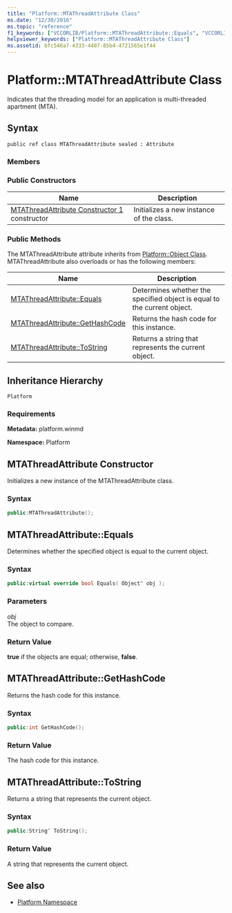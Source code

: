 ```yaml
---
title: "Platform::MTAThreadAttribute Class"
ms.date: "12/30/2016"
ms.topic: "reference"
f1_keywords: ["VCCORLIB/Platform::MTAThreadAttribute::Equals", "VCCORLIB/Platform::MTAThreadAttribute::GetHashCode", "VCCORLIB/Platform::MTAThreadAttribute::ToString"]
helpviewer_keywords: ["Platform::MTAThreadAttribute Class"]
ms.assetid: bfc546a7-4333-4407-85b4-4721565e1f44
---
```

# Platform::MTAThreadAttribute Class

Indicates that the threading model for an application is multi-threaded apartment (MTA).

## Syntax

```
public ref class MTAThreadAttribute sealed : Attribute
```

### Members

### Public Constructors

|Name|Description|
|----------|-----------------|
|[MTAThreadAttribute Constructor 1](#ctor) constructor|Initializes a new instance of the class.|

### Public Methods

The MTAThreadAttribute attribute inherits from [Platform::Object Class](../cppcx/platform-object-class.md). MTAThreadAttribute also overloads or has the following members:

|Name|Description|
|----------|-----------------|
|[MTAThreadAttribute::Equals](#equals)|Determines whether the specified object is equal to the current object.|
|[MTAThreadAttribute::GetHashCode](#gethashcode)|Returns the hash code for this instance.|
|[MTAThreadAttribute::ToString](#tostring)|Returns a string that represents the current object.|

## Inheritance Hierarchy

`Platform`

### Requirements

**Metadata:** platform.winmd

**Namespace:** Platform

## <a name="ctor"></a> MTAThreadAttribute Constructor

Initializes a new instance of the MTAThreadAttribute class.

### Syntax

```cpp
public:MTAThreadAttribute();
```

## <a name="equals"></a> MTAThreadAttribute::Equals

Determines whether the specified object is equal to the current object.

### Syntax

```cpp
public:virtual override bool Equals( Object^ obj );
```

### Parameters

*obj*<br/>
The object to compare.

### Return Value

**true** if the objects are equal; otherwise, **false**.

## <a name="gethashcode"></a> MTAThreadAttribute::GetHashCode

Returns the hash code for this instance.

### Syntax

```cpp
public:int GetHashCode();
```

### Return Value

The hash code for this instance.

## <a name="tostring"></a> MTAThreadAttribute::ToString

Returns a string that represents the current object.

### Syntax

```cpp
public:String^ ToString();
```

### Return Value

A string that represents the current object.

## See also

- [Platform Namespace](platform-namespace-c-cx.md)
